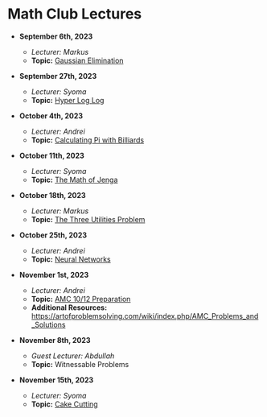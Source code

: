 # Math Club Lectures

- **September 6th, 2023**
  - *Lecturer: Markus*
  - **Topic:** [Gaussian Elimination](/Markus/Gaussian%20Elimination)

- **September 27th, 2023**
  - *Lecturer: Syoma*
  - **Topic:** [Hyper Log Log](/Syoma/Hyper%20Log%20Log)

- **October 4th, 2023**
  - *Lecturer: Andrei*
  - **Topic:** [Calculating Pi with Billiards](/Andrei/Pi%20from%20Billiard%20Balls)

- **October 11th, 2023**
  - *Lecturer: Syoma*
  - **Topic:** [The Math of Jenga](/Syoma/The%20Math%20of%20Jenga.pdf)

- **October 18th, 2023**
  - *Lecturer: Markus*
  - **Topic:** [The Three Utilities Problem](/Markus/The%20Three%20Utilities%20Problem.pdf)

- **October 25th, 2023**
  - *Lecturer: Andrei*
  - **Topic:** [Neural Networks](/Andrei/Neural%20Networks.pdf)

- **November 1st, 2023**
  - *Lecturer: Andrei*
  - **Topic:** [AMC 10/12 Preparation](/Andrei/AMC%2010_12%20Prep.pdf)
  - **Additional Resources:** https://artofproblemsolving.com/wiki/index.php/AMC_Problems_and_Solutions

- **November 8th, 2023**
  - *Guest Lecturer: Abdullah*
  - **Topic:** Witnessable Problems

- **November 15th, 2023**
  - *Lecturer: Syoma*
  - **Topic:** [Cake Cutting](/Syoma/Fair%20cake%20cutting.pdf)
 
